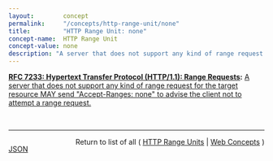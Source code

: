 ```yaml
---
layout:        concept
permalink:     "/concepts/http-range-unit/none"
title:         "HTTP Range Unit: none"
concept-name:  HTTP Range Unit
concept-value: none
description: "A server that does not support any kind of range request for the target resource MAY send \"Accept-Ranges: none\" to advise the client not to attempt a range request."
---
```


**[RFC 7233: Hypertext Transfer Protocol (HTTP/1.1): Range Requests](/specs/IETF/RFC/7233 "The Hypertext Transfer Protocol (HTTP) is an application-level protocol for distributed, collaborative, hypertext information systems. This document defines range requests and the rules for constructing and combining responses to those requests."):** [A server that does not support any kind of range request for the target resource MAY send "Accept-Ranges: none" to advise the client not to attempt a range request.](http://tools.ietf.org/html/rfc7233#section-2.3 "Read documentation for HTTP Range Unit &#34;none&#34;")

<br/>
<hr/>

<p style="float : left"><a href="./none.json" title="JSON representing this particular Web Concept value">JSON</a></p>
<p style="text-align: right">Return to list of all ( <a href="../http-range-unit/">HTTP Range Units</a> | <a href="../">Web Concepts</a> )</p>
